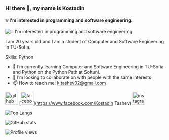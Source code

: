 ### Hi there 👋, my name is Kostadin
#### 💡 I'm interested in programming and software engineering.
![💡 I'm interested in programming and software engineering.](https://www.simplilearn.com/best-programming-languages-start-learning-today-article)

I am 20 years old and I am a student of Computer and Software Engineering in TU-Sofia.

Skills: Python

- 🌱 I’m currently learning Computer and Software Engineering in TU-Sofia and Python on the Python Path at Softuni. 
- 👯 I’m looking to collaborate on with people with the same interests 
- 📫 How to reach me: k.tashev02@gmail.com 


[<img src='https://cdn.jsdelivr.net/npm/simple-icons@3.0.1/icons/github.svg' alt='github' height='40'>](https://github.com/KostadinTashev)  [<img src='https://cdn.jsdelivr.net/npm/simple-icons@3.0.1/icons/facebook.svg' alt='facebook' height='40'>](https://www.facebook.com/Kostadin Tashev)  [<img src='https://cdn.jsdelivr.net/npm/simple-icons@3.0.1/icons/instagram.svg' alt='instagram' height='40'>](https://www.instagram.com/koceto.02/)  

[![Top Langs](https://github-readme-stats.vercel.app/api/top-langs/?username=KostadinTashev)](https://github.com/anuraghazra/github-readme-stats)

![GitHub stats](https://github-readme-stats.vercel.app/api?username=KostadinTashev&show_icons=true&count_private=true)  

![Profile views](https://gpvc.arturio.dev/KostadinTashev)  
